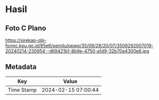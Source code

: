 # Hasil

## Foto C Plano

https://sirekap-obj-formc.kpu.go.id/95e6/pemilu/ppwp/35/09/29/20/07/3509292007019-20240214-230954--d69421b1-8b9e-4750-a1d9-32b70e4300e6.jpg


## Metadata

| Key        | Value               |
| ---------- | ------------------- |
| Time Stamp | 2024-02-15 07:00:44 |



